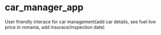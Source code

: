 # car_manager_app
User friendly interace for car management(add car details, see fuel live price in romania, add insurace/inspection date)
